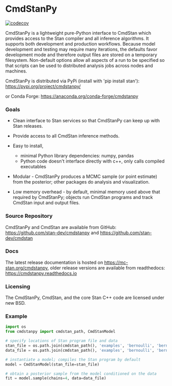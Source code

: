 # CmdStanPy

[
![codecov](https://codecov.io/gh/stan-dev/cmdstanpy/branch/master/graph/badge.svg)
](https://codecov.io/gh/stan-dev/cmdstanpy)


CmdStanPy is a lightweight pure-Python interface to CmdStan which provides access to the Stan compiler and all inference algorithms.  It supports both development and production workflows. Because model development and testing may require many iterations, the defaults favor development mode and therefore output files are stored on a temporary filesystem. Non-default options allow all aspects of a run to be specified so that scripts can be used to distributed analysis jobs across nodes and machines.

CmdStanPy is distributed via PyPi (install with 'pip install stan'): https://pypi.org/project/cmdstanpy/

or Conda Forge: https://anaconda.org/conda-forge/cmdstanpy

### Goals

- Clean interface to Stan services so that CmdStanPy can keep up with Stan releases.

- Provide access to all CmdStan inference methods.

- Easy to install,
  + minimal Python library dependencies: numpy, pandas
  + Python code doesn't interface directly with c++, only calls compiled executables

- Modular - CmdStanPy produces a MCMC sample (or point estimate) from the posterior; other packages do analysis and visualization.

- Low memory overhead - by default, minimal memory used above that required by CmdStanPy; objects run CmdStan programs and track CmdStan input and output files.


### Source Repository

CmdStanPy and CmdStan are available from GitHub: https://github.com/stan-dev/cmdstanpy and https://github.com/stan-dev/cmdstan


### Docs

The latest release documentation is hosted on  https://mc-stan.org/cmdstanpy, older release versions are available from readthedocs:  https://cmdstanpy.readthedocs.io

### Licensing

The CmdStanPy, CmdStan, and the core Stan C++ code are licensed under new BSD.

### Example

```python
import os
from cmdstanpy import cmdstan_path, CmdStanModel

# specify locations of Stan program file and data
stan_file = os.path.join(cmdstan_path(), 'examples', 'bernoulli', 'bernoulli.stan')
data_file = os.path.join(cmdstan_path(), 'examples', 'bernoulli', 'bernoulli.data.json')

# instantiate a model; compiles the Stan program by default
model = CmdStanModel(stan_file=stan_file)

# obtain a posterior sample from the model conditioned on the data
fit = model.sample(chains=4, data=data_file)
```